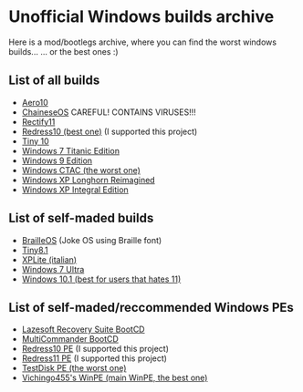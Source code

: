 # Unofficial Windows builds archive
Here is a mod/bootlegs archive, where you can find the worst windows builds...
... or the best ones :)

## List of all builds
- [Aero10](https://archive.org/details/aero-10)
- [ChaineseOS](https://archive.org/details/chainese-os) CAREFUL! CONTAINS VIRUSES!!! 
- [Rectify11](https://archive.org/details/Rectify11)
- [Redress10 (best one)](https://archive.org/details/Redress10) (I supported this project)
- [Tiny 10](https://dl.malwarewatch.org/windows/mods/Tiny%2010.iso)
- [Windows 7 Titanic Edition](https://archive.org/details/Windows7TitanicEdition)
- [Windows 9 Edition](https://archive.org/details/Windows9Edition)
- [Windows CTAC (the worst one)](https://archive.org/details/WindowsCTAC)
- [Windows XP Longhorn Reimagined](https://archive.org/details/windows-xp-longhorn-reimagined)
- [Windows XP Integral Edition](https://dl.malwarewatch.org/windows/mods/Windows%20XP%20%28IE%29.iso)

## List of self-maded builds
- [BrailleOS](https://archive.org/details/BrailleOS) (Joke OS using Braille font)
- [Tiny8.1](https://archive.org/details/Tiny8.1)
- [XPLite (italian)](https://archive.org/details/xplite-ita)
- [Windows 7 Ultra](https://archive.org/details/windows-7-ultra)
- [Windows 10.1 (best for users that hates 11)](https://archive.org/details/Windows10.1)

## List of self-maded/reccommended Windows PEs
- [Lazesoft Recovery Suite BootCD](https://archive.org/details/lazesoft-recovery-suite-boot-cd)
- [MultiCommander BootCD](https://archive.org/details/MultiCommander-BootCD)
- [Redress10 PE](https://archive.org/details/redress10-pe) (I supported this project) 
- [Redress11 PE](https://archive.org/details/Redress11PE) (I supported this project)
- [TestDisk PE (the worst one)](https://archive.org/details/testdisk-pe)
- [Vichingo455's WinPE (main WinPE, the best one)](https://archive.org/details/vichingo455-winpe)
